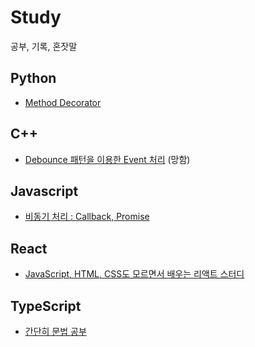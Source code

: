 # Study

공부, 기록, 혼잣말

## Python
- [Method Decorator](https://github.com/jihun90/Study/tree/main/20230320)

## C++

- [Debounce 패턴을 이용한 Event 처리](https://github.com/jihun90/Study/tree/main/20230415) (망함)

## Javascript

- [비동기 처리 : Callback, Promise](https://github.com/jihun90/Study/tree/main/20230423)

## React

- [JavaScript, HTML, CSS도 모르면서 배우는 리액트 스터디](https://github.com/jihun90/Study/tree/main/FirstReact)

## TypeScript
- [간단히 문법 공부](https://github.com/jihun90/Study/tree/main/learn-typescript)
